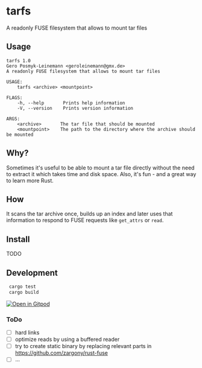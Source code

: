 # tarfs

A readonly FUSE filesystem that allows to mount tar files

## Usage
```
tarfs 1.0
Gero Posmyk-Leinemann <geroleinemann@gmx.de>
A readonly FUSE filesystem that allows to mount tar files

USAGE:
    tarfs <archive> <mountpoint>

FLAGS:
    -h, --help       Prints help information
    -V, --version    Prints version information

ARGS:
    <archive>       The tar file that should be mounted
    <mountpoint>    The path to the directory where the archive should be mounted
```

## Why?

Sometimes it's useful to be able to mount a tar file directly without the need to extract it which takes time and disk space.
Also, it's fun - and a great way to learn more Rust.

## How

It scans the tar archive once, builds up an index and later uses that information to respond to FUSE requests like `get_attrs` or `read`.

## Install
TODO

## Development

```Rust
 cargo test
 cargo build
```

 [![Open in Gitpod](https://gitpod.io/button/open-in-gitpod.svg)](https://gitpod.io/#https://github.com/geropl/tarfs)

### ToDo
 - [ ] hard links
 - [ ] optimize reads by using a buffered reader
 - [ ] try to create static binary by replacing relevant parts in https://github.com/zargony/rust-fuse
 - [ ] ...
